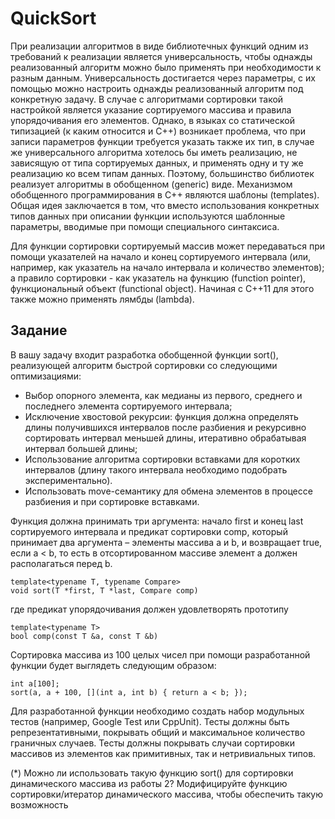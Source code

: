 # QuickSort
При реализации алгоритмов в виде библиотечных функций одним из
требований к реализации является универсальность, чтобы однажды
реализованный алгоритм можно было применять при необходимости к
разным данным. Универсальность достигается через параметры, с их
помощью можно настроить однажды реализованный алгоритм под
конкретную задачу. В случае с алгоритмами сортировки такой настройкой
является указание сортируемого массива и правила упорядочивания его
элементов. Однако, в языках со статической типизацией (к каким
относится и C++) возникает проблема, что при записи параметров функции
требуется указать также их тип, в случае же универсального алгоритма
хотелось бы иметь реализацию, не зависящую от типа сортируемых
данных, и применять одну и ту же реализацию ко всем типам данных.
Поэтому, большинство библиотек реализует алгоритмы в обобщенном
(generic) виде. Механизмом обобщенного программирования в C++
являются шаблоны (templates). Общая идея заключается в том, что вместо
использования конкретных типов данных при описании функции
используются шаблонные параметры, вводимые при помощи
специального синтаксиса.

Для функции сортировки сортируемый массив может передаваться при
помощи указателей на начало и конец сортируемого интервала (или,
например, как указатель на начало интервала и количество элементов); а
правило сортировки - как указатель на функцию (function pointer),
функциональный объект (functional object). Начиная с C++11 для этого также
можно применять лямбды (lambda).

## Задание
В вашу задачу входит разработка обобщенной функции sort(),
реализующей алгоритм быстрой сортировки со следующими
оптимизациями:
* Выбор опорного элемента, как медианы из первого, среднего и
последнего элемента сортируемого интервала;
* Исключение хвостовой рекурсии: функция должна определять длины
получившихся интервалов после разбиения и рекурсивно
сортировать интервал меньшей длины, итеративно обрабатывая
интервал большей длины;
* Использование алгоритма сортировки вставками для коротких
интервалов (длину такого интервала необходимо подобрать
экспериментально).
* Использовать move-семантику для обмена элементов в процессе
разбиения и при сортировке вставками.

Функция должна принимать три аргумента: начало first и конец last
сортируемого интервала и предикат сортировки comp, который принимает
два аргумента – элементы массива a и b, и возвращает true, если a < b, то
есть в отсортированном массиве элемент a должен располагаться перед b. 

```
template<typename T, typename Compare>
void sort(T *first, T *last, Compare comp)
```

где предикат упорядочивания должен удовлетворять прототипу
```
template<typename T>
bool comp(const T &a, const T &b)
```
Сортировка массива из 100 целых чисел при помощи разработанной
функции будет выглядеть следующим образом:
```
int a[100];
sort(a, a + 100, [](int a, int b) { return a < b; });
```
Для разработанной функции необходимо создать набор модульных тестов
(например, Google Test или CppUnit). Тесты должны быть
репрезентативными, покрывать общий и максимальное количество
граничных случаев. Тесты должны покрывать случаи сортировки массивов
из элементов как примитивных, так и нетривиальных типов.

(*) Можно ли использовать такую функцию sort() для сортировки
динамического массива из работы 2? Модифицируйте функцию
сортировки/итератор динамического массива, чтобы обеспечить такую
возможность